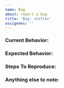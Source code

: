 ```yaml
---
name: Bug
about: report a bug
title: 'Bug: <title>'
assignees: ''
---
```


### Current Behavior:
<!-- A concise description of what you're experiencing. -->

### Expected Behavior:
<!-- A concise description of what you expected to happen. -->

### Steps To Reproduce:
<!--
Example: steps to reproduce the behavior:
1. In this environment...
2. With this config...
3. Run '...'
4. See error...
-->

### Anything else to note:
<!--
Similiar bugs found online? Links? Possible solution?
-->